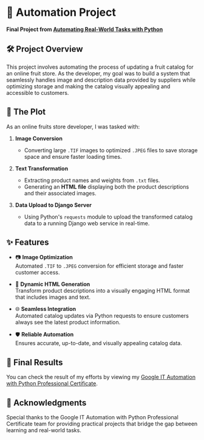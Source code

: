 # 🍎 Automation Project  

**Final Project from [Automating Real-World Tasks with Python](https://www.coursera.org/professional-certificates/google-it-automation)**  

## 🛠️ Project Overview  

This project involves automating the process of updating a fruit catalog for an online fruit store. As the developer, my goal was to build a system that seamlessly handles image and description data provided by suppliers while optimizing storage and making the catalog visually appealing and accessible to customers.

## 📖 The Plot  

As an online fruits store developer, I was tasked with:  

1. **Image Conversion**  
   - Converting large `.TIF` images to optimized `.JPEG` files to save storage space and ensure faster loading times.  

2. **Text Transformation**  
   - Extracting product names and weights from `.txt` files.  
   - Generating an **HTML file** displaying both the product descriptions and their associated images.

3. **Data Upload to Django Server**  
   - Using Python's `requests` module to upload the transformed catalog data to a running Django web service in real-time.  

## ✨ Features  

- 📷 **Image Optimization**  
  Automated `.TIF` to `.JPEG` conversion for efficient storage and faster customer access.  

- 📄 **Dynamic HTML Generation**  
  Transform product descriptions into a visually engaging HTML format that includes images and text.  

- 🌐 **Seamless Integration**  
  Automated catalog updates via Python requests to ensure customers always see the latest product information.  

- 🛡️ **Reliable Automation**  
  Ensures accurate, up-to-date, and visually appealing catalog data.  

## 📝 Final Results  

You can check the result of my efforts by viewing my [Google IT Automation with Python Professional Certificate](KEUUXRZ3GC6P.pdf).  

## 📢 Acknowledgments  

Special thanks to the Google IT Automation with Python Professional Certificate team for providing practical projects that bridge the gap between learning and real-world tasks. 

